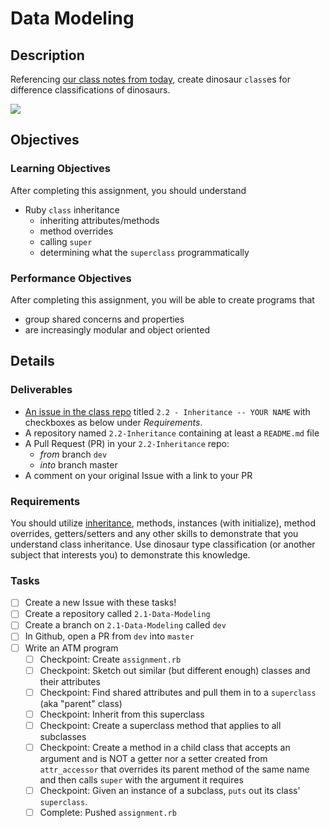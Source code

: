 # Data Modeling

## Description
Referencing [our class notes from today](http://rpearce.gitbooks.io/ruby-june-2015/content/notes/2-2.html), create dinosaur `class`es for difference classifications of dinosaurs. 

![](http://ak-hdl.buzzfed.com/static/2014-05/enhanced/webdr06/22/9/anigif_enhanced-buzz-23597-1400765555-7.gif)

## Objectives

### Learning Objectives
After completing this assignment, you should understand
* Ruby `class` inheritance
  * inheriting attributes/methods
  * method overrides
  * calling `super`
  * determining what the `superclass` programmatically

### Performance Objectives
After completing this assignment, you will be able to create programs that
  * group shared concerns and properties
  * are increasingly modular and object oriented

## Details

### Deliverables
* [An issue in the class repo](https://github.com/tiy-chs-ruby/assignments-june-2015) titled `2.2 - Inheritance -- YOUR NAME` with checkboxes as below under _Requirements_.
* A repository named `2.2-Inheritance` containing at least a `README.md` file
* A Pull Request (PR) in your `2.2-Inheritance` repo:
  * _from_ branch `dev`
  * _into_ branch master
* A comment on your original Issue with a link to your PR

### Requirements
You should utilize [inheritance](http://rubylearning.com/satishtalim/ruby_inheritance.html), methods, instances (with initialize), method overrides, getters/setters and any other skills to demonstrate that you understand class inheritance. Use dinosaur type classification (or another subject that interests you) to demonstrate this knowledge.

### Tasks
- [ ] Create a new Issue with these tasks!
- [ ] Create a repository called `2.1-Data-Modeling`
- [ ] Create a branch on `2.1-Data-Modeling` called `dev`
- [ ] In Github, open a PR from `dev` into `master`
- [ ] Write an ATM program
  - [ ] Checkpoint: Create `assignment.rb`
  - [ ] Checkpoint: Sketch out similar (but different enough) classes and their attributes
  - [ ] Checkpoint: Find shared attributes and pull them in to a `superclass` (aka "parent" class)
  - [ ] Checkpoint: Inherit from this superclass
  - [ ] Checkpoint: Create a superclass method that applies to all subclasses
  - [ ] Checkpoint: Create a method in a child class that accepts an argument and is NOT a getter nor a setter created from `attr_accessor` that overrides its parent method of the same name and then calls `super` with the argument it requires
  - [ ] Checkpoint: Given an instance of a subclass, `puts` out its class' `superclass`.
  - [ ] Complete: Pushed `assignment.rb`